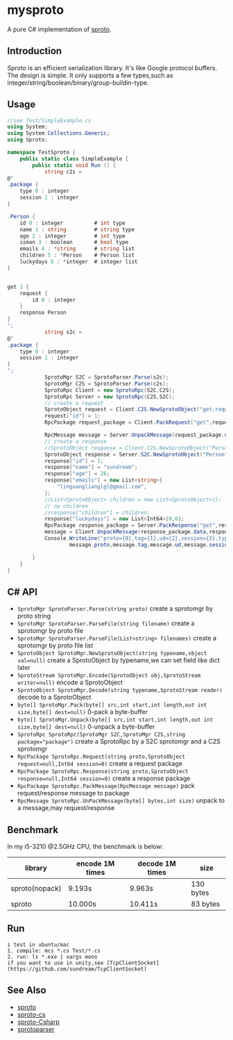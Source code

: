 mysproto
========

A pure C# implementation of [sproto](https://github.com/cloudwu/sproto).

## Introduction
Sproto is an efficient serialization library. It's like Google protocol buffers.
The design is simple. It only supports a few types,such as integer/string/boolean/binary/group-buildin-type.

## Usage
```c#
//see Test/SimpleExample.cs
using System;
using System.Collections.Generic;
using Sproto;

namespace TestSproto {
	public static class SimpleExample {
		public static void Run () {
			string c2s =
@"
.package {
	type 0 : integer
	session 1 : integer
}

.Person {
	id 0 : integer			# int type
	name 1 : string			# string type
	age 2 : integer			# int type
	isman 3 : boolean		# bool type
	emails 4 : *string		# string list
	children 5 : *Person	# Person list
	luckydays 6 : *integer  # integer list
}


get 1 {
	request {
		id 0 : integer
	}
	response Person
}
";
			string s2c =
@"
.package {
	type 0 : integer
	session 1 : integer
}
";
			SprotoMgr S2C = SprotoParser.Parse(s2c);
			SprotoMgr C2S = SprotoParser.Parse(c2s);
			SprotoRpc Client = new SprotoRpc(S2C,C2S);
			SprotoRpc Server = new SprotoRpc(C2S,S2C);
			// create a request
			SprotoObject request = Client.C2S.NewSprotoObject("get.request");
			request["id"] = 1;
			RpcPackage request_package = Client.PackRequest("get",request,1);

			RpcMessage message = Server.UnpackMessage(request_package.data,request_package.size);
			// create a response
			//SprotoObject response = Client.C2S.NewSprotoObject("Person");
			SprotoObject response = Server.S2C.NewSprotoObject("Person");
			response["id"] = 1;
			response["name"] = "sundream";
			response["age"] = 26;
			response["emails"] = new List<string>{
				"linguanglianglgl@gmail.com",
			};
			//List<SprotoObject> children = new List<SprotoObject>();
			// no children
			//response["children"] = children;
			response["luckydays"] = new List<Int64>{0,6};
			RpcPackage response_package = Server.PackResponse("get",response,1);
			message = Client.UnpackMessage(response_package.data,response_package.size);
			Console.WriteLine("proto={0},tag={1},ud={2},session={3},type={4},request={5},response={6}",
					message.proto,message.tag,message.ud,message.session,message.type,message.request,message.response);

		}
	}
}
```

## C# API
* `SprotoMgr SprotoParser.Parse(string proto)` create a sprotomgr by proto string
* `SprotoMgr SprotoParser.ParseFile(string filename)` create a sprotomgr by proto file
* `SprotoMgr SprotoParser.ParseFile(List<string> filenames)` create a sprotomgr by proto file list
* `SprotoObject SprotoMgr.NewSprotoObject(string typename,object val=null)` create a SprotoObject by typename,we can set field like dict later
* `SprotoStream SprotoMgr.Encode(SprotoObject obj,SprotoStream writer=null)` encode a SprotoObject
* `SprotoObject SprotoMgr.Decode(string typename,SprotoStream reader)` decode to a SprotoObject
* `byte[] SprotoMgr.Pack(byte[] src,int start,int length,out int size,byte[] dest=null)` 0-pack a byte-buffer
* `byte[] SprotoMgr.Unpack(byte[] src,int start,int length,out int size,byte[] dest=null)` 0-unpack a byte-buffer
* `SprotoRpc SprotoRpc(SprotoMgr S2C,SprotoMgr C2S,string package="package")` create a SprotoRpc by a S2C sprotomgr and a C2S sprotomgr
* `RpcPackage SprotoRpc.Request(string proto,SprotoObject request=null,Int64 session=0)` create a request package
* `RpcPackage SprotoRpc.Response(string proto,SprotoObject response=null,Int64 session=0)` create a response package
* `RpcPackage SprotoRpc.PackMessage(RpcMessage message)` pack request/response message to package
* `RpcMessage SprotoRpc.UnPackMessage(byte[] bytes,int size)` unpack to a message,may request/response

## Benchmark
In my i5-3210 @2.5GHz CPU, the benchmark is below:

|library         | encode 1M times | decode 1M times | size
|----------------| --------------- | --------------- | ----
|sproto(nopack)  | 9.193s          | 9.963s          | 130 bytes
|sproto          | 10.000s         | 10.411s         | 83 bytes

## Run
```
i test in ubuntu/mac
1. compile: mcs *.cs Test/*.cs
2. run: ls *.exe | xargs mono
if you want to use in unity,see [TcpClientSocket](https://github.com/sundream/TcpClientSocket)
```

## See Also
* [sproto](https://github.com/cloudwu/sproto)
* [sproto-cs](https://github.com/jintiao/sproto-cs)
* [sproto-Csharp](https://github.com/lvzixun/sproto-Csharp)
* [sprotoparser](https://github.com/spin6lock/yapsp)
